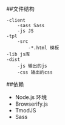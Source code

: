 ##文件结构

    -client
        -sass Sass
        -js JS
    -tpl
        -src
            -*.html 模板
    -lib js库
    -dist
        -js 输出的js
        -css 输出的css


##依赖
* Node.js 环境
* Browserify.js
* TmodJS
* Sass